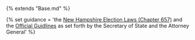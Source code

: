 {% extends "Base.md" %}

{% set guidance = 'the [New Hampshire Election Laws (Chapter 657)](https://www.elections.ny.gov/votingabsentee.html) and the [Official Guidlines](https://www.nhpr.org/sites/nhpr/files/202004/covid-19_elections_guidance.pdf) as set forth by the Secretary of State and the Attorney General' %}

